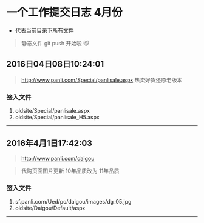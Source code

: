 # 一个工作提交日志 4月份

* 代表当前目录下所有文件

> 静态文件 git push 开始啦 :cat:

## 2016日04日08日10:24:01

>http://www.panli.com/Special/panlisale.aspx
> 热卖好货还原老版本


### 签入文件

1. oldsite/Special/panlisale.aspx
1. oldsite/Special/panlisale_H5.aspx





----


## 2016年4月1日17:42:03

> http://www.panli.com/daigou 

> 代购页面图片更新  10年品质改为 11年品质


### 签入文件

1. sf.panli.com/Ued/pc/daigou/images/dg_05.jpg
2. oldsite/Daigou/Default/aspx


---